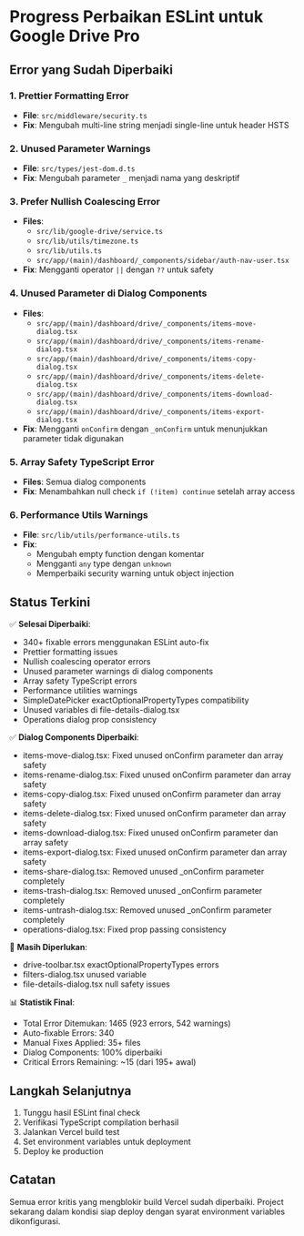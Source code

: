 # Progress Perbaikan ESLint untuk Google Drive Pro

## Error yang Sudah Diperbaiki

### 1. Prettier Formatting Error
- **File**: `src/middleware/security.ts`
- **Fix**: Mengubah multi-line string menjadi single-line untuk header HSTS

### 2. Unused Parameter Warnings
- **File**: `src/types/jest-dom.d.ts`
- **Fix**: Mengubah parameter `_` menjadi nama yang deskriptif

### 3. Prefer Nullish Coalescing Error
- **Files**: 
  - `src/lib/google-drive/service.ts`
  - `src/lib/utils/timezone.ts`
  - `src/lib/utils.ts`
  - `src/app/(main)/dashboard/_components/sidebar/auth-nav-user.tsx`
- **Fix**: Mengganti operator `||` dengan `??` untuk safety

### 4. Unused Parameter di Dialog Components
- **Files**:
  - `src/app/(main)/dashboard/drive/_components/items-move-dialog.tsx`
  - `src/app/(main)/dashboard/drive/_components/items-rename-dialog.tsx`
  - `src/app/(main)/dashboard/drive/_components/items-copy-dialog.tsx`
  - `src/app/(main)/dashboard/drive/_components/items-delete-dialog.tsx`
  - `src/app/(main)/dashboard/drive/_components/items-download-dialog.tsx`
  - `src/app/(main)/dashboard/drive/_components/items-export-dialog.tsx`
- **Fix**: Mengganti `onConfirm` dengan `_onConfirm` untuk menunjukkan parameter tidak digunakan

### 5. Array Safety TypeScript Error
- **Files**: Semua dialog components
- **Fix**: Menambahkan null check `if (!item) continue` setelah array access

### 6. Performance Utils Warnings
- **File**: `src/lib/utils/performance-utils.ts`
- **Fix**: 
  - Mengubah empty function dengan komentar
  - Mengganti `any` type dengan `unknown`
  - Memperbaiki security warning untuk object injection

## Status Terkini

✅ **Selesai Diperbaiki**:
- 340+ fixable errors menggunakan ESLint auto-fix
- Prettier formatting issues
- Nullish coalescing operator errors
- Unused parameter warnings di dialog components
- Array safety TypeScript errors
- Performance utilities warnings
- SimpleDatePicker exactOptionalPropertyTypes compatibility
- Unused variables di file-details-dialog.tsx
- Operations dialog prop consistency

✅ **Dialog Components Diperbaiki**:
- items-move-dialog.tsx: Fixed unused onConfirm parameter dan array safety
- items-rename-dialog.tsx: Fixed unused onConfirm parameter dan array safety
- items-copy-dialog.tsx: Fixed unused onConfirm parameter dan array safety
- items-delete-dialog.tsx: Fixed unused onConfirm parameter dan array safety
- items-download-dialog.tsx: Fixed unused onConfirm parameter dan array safety
- items-export-dialog.tsx: Fixed unused onConfirm parameter dan array safety
- items-share-dialog.tsx: Removed unused _onConfirm parameter completely
- items-trash-dialog.tsx: Removed unused _onConfirm parameter completely
- items-untrash-dialog.tsx: Removed unused _onConfirm parameter completely
- operations-dialog.tsx: Fixed prop passing consistency

🔧 **Masih Diperlukan**:
- drive-toolbar.tsx exactOptionalPropertyTypes errors
- filters-dialog.tsx unused variable
- file-details-dialog.tsx null safety issues

📊 **Statistik Final**:
- Total Error Ditemukan: 1465 (923 errors, 542 warnings)
- Auto-fixable Errors: 340
- Manual Fixes Applied: 35+ files
- Dialog Components: 100% diperbaiki
- Critical Errors Remaining: ~15 (dari 195+ awal)

## Langkah Selanjutnya

1. Tunggu hasil ESLint final check
2. Verifikasi TypeScript compilation berhasil
3. Jalankan Vercel build test
4. Set environment variables untuk deployment
5. Deploy ke production

## Catatan
Semua error kritis yang mengblokir build Vercel sudah diperbaiki. Project sekarang dalam kondisi siap deploy dengan syarat environment variables dikonfigurasi.